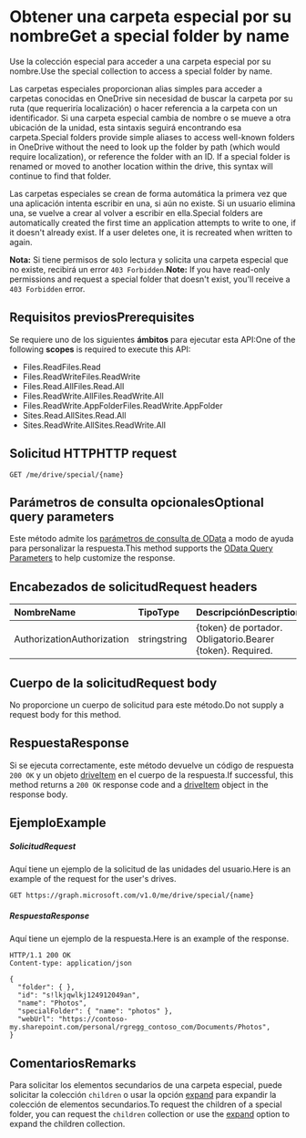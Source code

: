# <a name="get-a-special-folder-by-name"></a><span data-ttu-id="6ce07-101">Obtener una carpeta especial por su nombre</span><span class="sxs-lookup"><span data-stu-id="6ce07-101">Get a special folder by name</span></span>

<span data-ttu-id="6ce07-102">Use la colección especial para acceder a una carpeta especial por su nombre.</span><span class="sxs-lookup"><span data-stu-id="6ce07-102">Use the special collection to access a special folder by name.</span></span>

<span data-ttu-id="6ce07-p101">Las carpetas especiales proporcionan alias simples para acceder a carpetas conocidas en OneDrive sin necesidad de buscar la carpeta por su ruta (que requeriría localización) o hacer referencia a la carpeta con un identificador. Si una carpeta especial cambia de nombre o se mueve a otra ubicación de la unidad, esta sintaxis seguirá encontrando esa carpeta.</span><span class="sxs-lookup"><span data-stu-id="6ce07-p101">Special folders provide simple aliases to access well-known folders in OneDrive without the need to look up the folder by path (which would require localization), or reference the folder with an ID. If a special folder is renamed or moved to another location within the drive, this syntax will continue to find that folder.</span></span>

<span data-ttu-id="6ce07-p102">Las carpetas especiales se crean de forma automática la primera vez que una aplicación intenta escribir en una, si aún no existe. Si un usuario elimina una, se vuelve a crear al volver a escribir en ella.</span><span class="sxs-lookup"><span data-stu-id="6ce07-p102">Special folders are automatically created the first time an application attempts to write to one, if it doesn't already exist. If a user deletes one, it is recreated when written to again.</span></span>

<span data-ttu-id="6ce07-107">**Nota:**  Si tiene permisos de solo lectura y solicita una carpeta especial que no existe, recibirá un error `403 Forbidden`.</span><span class="sxs-lookup"><span data-stu-id="6ce07-107">**Note:**  If you have read-only permissions and request a special folder that doesn't exist, you'll receive a `403 Forbidden` error.</span></span>

## <a name="prerequisites"></a><span data-ttu-id="6ce07-108">Requisitos previos</span><span class="sxs-lookup"><span data-stu-id="6ce07-108">Prerequisites</span></span>
<span data-ttu-id="6ce07-109">Se requiere uno de los siguientes **ámbitos** para ejecutar esta API:</span><span class="sxs-lookup"><span data-stu-id="6ce07-109">One of the following **scopes** is required to execute this API:</span></span>

* <span data-ttu-id="6ce07-110">Files.Read</span><span class="sxs-lookup"><span data-stu-id="6ce07-110">Files.Read</span></span>
* <span data-ttu-id="6ce07-111">Files.ReadWrite</span><span class="sxs-lookup"><span data-stu-id="6ce07-111">Files.ReadWrite</span></span>
* <span data-ttu-id="6ce07-112">Files.Read.All</span><span class="sxs-lookup"><span data-stu-id="6ce07-112">Files.Read.All</span></span>
* <span data-ttu-id="6ce07-113">Files.ReadWrite.All</span><span class="sxs-lookup"><span data-stu-id="6ce07-113">Files.ReadWrite.All</span></span>
* <span data-ttu-id="6ce07-114">Files.ReadWrite.AppFolder</span><span class="sxs-lookup"><span data-stu-id="6ce07-114">Files.ReadWrite.AppFolder</span></span>
* <span data-ttu-id="6ce07-115">Sites.Read.All</span><span class="sxs-lookup"><span data-stu-id="6ce07-115">Sites.Read.All</span></span>
* <span data-ttu-id="6ce07-116">Sites.ReadWrite.All</span><span class="sxs-lookup"><span data-stu-id="6ce07-116">Sites.ReadWrite.All</span></span>

## <a name="http-request"></a><span data-ttu-id="6ce07-117">Solicitud HTTP</span><span class="sxs-lookup"><span data-stu-id="6ce07-117">HTTP request</span></span>
<!-- { "blockType": "ignored" } -->
```http
GET /me/drive/special/{name}
```
## <a name="optional-query-parameters"></a><span data-ttu-id="6ce07-118">Parámetros de consulta opcionales</span><span class="sxs-lookup"><span data-stu-id="6ce07-118">Optional query parameters</span></span>
<span data-ttu-id="6ce07-119">Este método admite los [parámetros de consulta de OData](http://developer.microsoft.com/en-us/graph/docs/overview/query_parameters) a modo de ayuda para personalizar la respuesta.</span><span class="sxs-lookup"><span data-stu-id="6ce07-119">This method supports the [OData Query Parameters](http://developer.microsoft.com/en-us/graph/docs/overview/query_parameters) to help customize the response.</span></span>

## <a name="request-headers"></a><span data-ttu-id="6ce07-120">Encabezados de solicitud</span><span class="sxs-lookup"><span data-stu-id="6ce07-120">Request headers</span></span>

| <span data-ttu-id="6ce07-121">Nombre</span><span class="sxs-lookup"><span data-stu-id="6ce07-121">Name</span></span>          | <span data-ttu-id="6ce07-122">Tipo</span><span class="sxs-lookup"><span data-stu-id="6ce07-122">Type</span></span>   | <span data-ttu-id="6ce07-123">Descripción</span><span class="sxs-lookup"><span data-stu-id="6ce07-123">Description</span></span>               |
|:--------------|:-------|:--------------------------|
| <span data-ttu-id="6ce07-124">Authorization</span><span class="sxs-lookup"><span data-stu-id="6ce07-124">Authorization</span></span> | <span data-ttu-id="6ce07-125">string</span><span class="sxs-lookup"><span data-stu-id="6ce07-125">string</span></span> | <span data-ttu-id="6ce07-p103">{token} de portador. Obligatorio.</span><span class="sxs-lookup"><span data-stu-id="6ce07-p103">Bearer {token}. Required.</span></span> |


## <a name="request-body"></a><span data-ttu-id="6ce07-128">Cuerpo de la solicitud</span><span class="sxs-lookup"><span data-stu-id="6ce07-128">Request body</span></span>
<span data-ttu-id="6ce07-129">No proporcione un cuerpo de solicitud para este método.</span><span class="sxs-lookup"><span data-stu-id="6ce07-129">Do not supply a request body for this method.</span></span>

## <a name="response"></a><span data-ttu-id="6ce07-130">Respuesta</span><span class="sxs-lookup"><span data-stu-id="6ce07-130">Response</span></span>

<span data-ttu-id="6ce07-131">Si se ejecuta correctamente, este método devuelve un código de respuesta `200 OK` y un objeto [driveItem](../resources/driveitem.md) en el cuerpo de la respuesta.</span><span class="sxs-lookup"><span data-stu-id="6ce07-131">If successful, this method returns a `200 OK` response code and a [driveItem](../resources/driveitem.md) object in the response body.</span></span>

## <a name="example"></a><span data-ttu-id="6ce07-132">Ejemplo</span><span class="sxs-lookup"><span data-stu-id="6ce07-132">Example</span></span>

##### <a name="request"></a><span data-ttu-id="6ce07-133">Solicitud</span><span class="sxs-lookup"><span data-stu-id="6ce07-133">Request</span></span>
<span data-ttu-id="6ce07-134">Aquí tiene un ejemplo de la solicitud de las unidades del usuario.</span><span class="sxs-lookup"><span data-stu-id="6ce07-134">Here is an example of the request for the user's drives.</span></span>

<!-- {
  "blockType": "request",
  "name": "get_drive_special"
}-->
```http
GET https://graph.microsoft.com/v1.0/me/drive/special/{name}
```

##### <a name="response"></a><span data-ttu-id="6ce07-135">Respuesta</span><span class="sxs-lookup"><span data-stu-id="6ce07-135">Response</span></span>
<span data-ttu-id="6ce07-136">Aquí tiene un ejemplo de la respuesta.</span><span class="sxs-lookup"><span data-stu-id="6ce07-136">Here is an example of the response.</span></span>
<!-- {
  "blockType": "response",
  "truncated": true,
  "@odata.type": "microsoft.graph.driveItem"
} -->
```http
HTTP/1.1 200 OK
Content-type: application/json

{
  "folder": { },
  "id": "s!lkjqwlkj124912049an",
  "name": "Photos",
  "specialFolder": { "name": "photos" },
  "webUrl": "https://contoso-my.sharepoint.com/personal/rgregg_contoso_com/Documents/Photos",
}
```

## <a name="remarks"></a><span data-ttu-id="6ce07-137">Comentarios</span><span class="sxs-lookup"><span data-stu-id="6ce07-137">Remarks</span></span>

<span data-ttu-id="6ce07-138">Para solicitar los elementos secundarios de una carpeta especial, puede solicitar la colección `children` o usar la opción [expand](http://developer.microsoft.com/en-us/graph/docs/overview/query_parameters) para expandir la colección de elementos secundarios.</span><span class="sxs-lookup"><span data-stu-id="6ce07-138">To request the children of a special folder, you can request the `children` collection or use the [expand](http://developer.microsoft.com/en-us/graph/docs/overview/query_parameters) option to expand the children collection.</span></span>


<!-- {
  "type": "#page.annotation",
  "description": "List drives",
  "keywords": "",
  "section": "documentation",
  "tocPath": "OneDrive/Drive/Get special folder"
}-->
